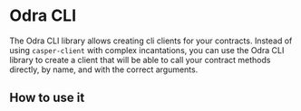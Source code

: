 # Odra CLI
The Odra CLI library allows creating cli clients for your contracts. Instead of using `casper-client` with 
complex incantations, you can use the Odra CLI library to create a client that will be able to call your contract methods
directly, by name, and with the correct arguments.

## How to use it
